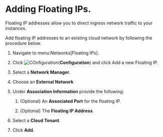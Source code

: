 # Adding Floating IPs.

Floating IP addresses allow you to direct ingress network traffic to
your instances.

Add floating IP addresses to an existing cloud network by following the
procedure below.

1.  Navigate to menu:Networks\[Floating IPs\].

2.  Click ![COnfiguration](1847.png)(**Configuration**) and click Add a
    new Floating IP.

3.  Select a **Network Manager**.

4.  Choose an **External Network**

5.  Under **Association Information** provide the following:
    
    1.  (Optional) An **Associated Port** for the floating IP.
    
    2.  (Optional) The **Floating IP Address**.

6.  Select a **Cloud Tenant**.

7.  Click **Add**.
